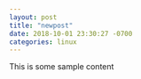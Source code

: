 ```yaml
---
layout: post
title: "newpost"
date: 2018-10-01 23:30:27 -0700
categories: linux
---
```


This is some sample content

